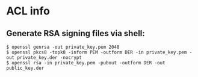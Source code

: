 # ACL info

## Generate RSA signing files via shell:

```
$ openssl genrsa -out private_key.pem 2048
$ openssl pkcs8 -topk8 -inform PEM -outform DER -in private_key.pem -out private_key.der -nocrypt
$ openssl rsa -in private_key.pem -pubout -outform DER -out public_key.der

```
